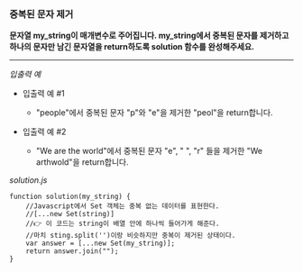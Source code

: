 ### 중복된 문자 제거

**문자열 my_string이 매개변수로 주어집니다. my_string에서 중복된 문자를 제거하고 하나의 문자만 남긴 문자열을 return하도록 solution 함수를 완성해주세요.**

---

_입출력 예_

- 입출력 예 #1

  - "people"에서 중복된 문자 "p"와 "e"을 제거한 "peol"을 return합니다.

- 입출력 예 #2

  - "We are the world"에서 중복된 문자 "e", " ", "r" 들을 제거한 "We arthwold"을 return합니다.

_solution.js_

```
function solution(my_string) {
    //Javascript에서 Set 객체는 중복 없는 데이터를 표현한다.
    //[...new Set(string)]
    //👉 이 코드는 string이 배열 안에 하나씩 들어가게 해준다.
    //마치 sting.split('')이랑 비슷하지만 중복이 제거된 상태이다.
    var answer = [...new Set(my_string)];
    return answer.join("");
}
```
